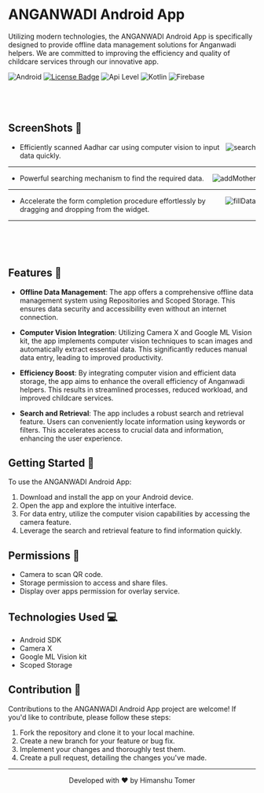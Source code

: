# ANGANWADI Android App

Utilizing modern technologies, the ANGANWADI Android App is specifically designed to provide offline data management solutions for Anganwadi helpers. We are committed to improving the efficiency and quality of childcare services through our innovative app.

![Android](https://img.shields.io/badge/Android-3DDC84?&logo=android&logoColor=white&style=for-the-badge)
[![License Badge](https://img.shields.io/badge/license-Apache%202.0-blue?style=for-the-badge)](https://github.com/tomer00/Anganwadi-Helper/blob/master/LICENSE)
![Api Level](https://img.shields.io/badge/Min%20API%20Level-29-important?style=for-the-badge)
![Kotlin](https://img.shields.io/badge/Kotlin-0095D5?&logo=kotlin&logoColor=white&style=for-the-badge)
![Firebase](https://img.shields.io/badge/firebase-ffca28?style=for-the-badge&logo=firebase&logoColor=black)

<img height=40px/>

## ScreenShots 🫣

<div width="100%">
  <img align="right" src="https://github.com/tomer00/Anganwadi-Helper/assets/68748487/2ce483b2-506b-4628-8a4d-c4ae5f2182d1" alt="search"/>

  - Efficiently scanned Aadhar car using computer vision to input data quickly.
</div>

---
<div>
  <img align="right" src="https://github.com/tomer00/Anganwadi-Helper/assets/68748487/baedd65d-a743-421d-865e-a4b9a9b905a9" alt="addMother"/>

  - Powerful searching mechanism to find the required data.
</div>

---

<div>
  <img align="right" src="https://github.com/tomer00/Anganwadi-Helper/assets/68748487/4ec9ee40-9220-40ab-8217-121389fc8059" alt="fillData"/>

  - Accelerate the form completion procedure effortlessly by dragging and dropping from the widget.
</div>

---

<img height=50px/>

## Features 📱

- **Offline Data Management**: The app offers a comprehensive offline data management system using Repositories and Scoped Storage. This ensures data security and accessibility even without an internet connection.

- **Computer Vision Integration**: Utilizing Camera X and Google ML Vision kit, the app implements computer vision techniques to scan images and automatically extract essential data. This significantly reduces manual data entry, leading to improved productivity.

- **Efficiency Boost**: By integrating computer vision and efficient data storage, the app aims to enhance the overall efficiency of Anganwadi helpers. This results in streamlined processes, reduced workload, and improved childcare services.

- **Search and Retrieval**: The app includes a robust search and retrieval feature. Users can conveniently locate information using keywords or filters. This accelerates access to crucial data and information, enhancing the user experience.

## Getting Started 🚀

To use the ANGANWADI Android App:

1. Download and install the app on your Android device.
2. Open the app and explore the intuitive interface.
3. For data entry, utilize the computer vision capabilities by accessing the camera feature.
4. Leverage the search and retrieval feature to find information quickly.


## Permissions 📵

- Camera to scan QR code.
- Storage permission to access and share files.
- Display over apps permission for overlay service.

## Technologies Used 💻

- Android SDK
- Camera X
- Google ML Vision kit
- Scoped Storage

## Contribution 👋

Contributions to the ANGANWADI Android App project are welcome! If you'd like to contribute, please follow these steps:

1. Fork the repository and clone it to your local machine.
2. Create a new branch for your feature or bug fix.
3. Implement your changes and thoroughly test them.
4. Create a pull request, detailing the changes you've made.

---
<div align="center">Developed with ❤️ by Himanshu Tomer</div>
